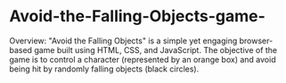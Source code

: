 # Avoid-the-Falling-Objects-game-
Overview: "Avoid the Falling Objects" is a simple yet engaging browser-based game built using HTML, CSS, and JavaScript. The objective of the game is to control a character (represented by an orange box) and avoid being hit by randomly falling objects (black circles). 
